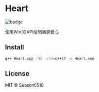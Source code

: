 # Heart

![badge](https://img.shields.io/badge/C%2B%2B-00599C?style=for-the-badge&logo=c%2B%2B&logoColor=white)

使用Win32API绘制满屏爱心

## Install

``` sh
g++ Heart.cpp -O2 -std=c++17 -o Heart.exe
```

## License

MIT © Season0518

